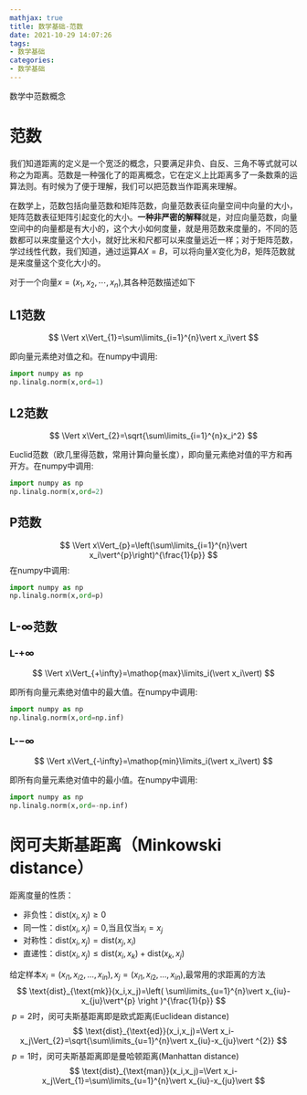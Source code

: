 ```yaml
---
mathjax: true
title: 数学基础-范数
date: 2021-10-29 14:07:26
tags:
- 数学基础
categories: 
- 数学基础
---
```


数学中范数概念

<!--more-->

# 范数

我们知道距离的定义是一个宽泛的概念，只要满足非负、自反、三角不等式就可以称之为距离。范数是一种强化了的距离概念，它在定义上比距离多了一条数乘的运算法则。有时候为了便于理解，我们可以把范数当作距离来理解。

在数学上，范数包括向量范数和矩阵范数，向量范数表征向量空间中向量的大小，矩阵范数表征矩阵引起变化的大小。**一种非严密的解释**就是，对应向量范数，向量空间中的向量都是有大小的，这个大小如何度量，就是用范数来度量的，不同的范数都可以来度量这个大小，就好比米和尺都可以来度量远近一样；对于矩阵范数，学过线性代数，我们知道，通过运算$AX=B$，可以将向量$X$变化为$B$，矩阵范数就是来度量这个变化大小的。

对于一个向量$x=(x_1,x_2,\cdots,x_n)$,其各种范数描述如下

## L1范数

$$
\Vert x\Vert_{1}=\sum\limits_{i=1}^{n}\vert x_i\vert
$$

即向量元素绝对值之和。在numpy中调用:

```python
import numpy as np
np.linalg.norm(x,ord=1)
```

## L2范数

$$
\Vert x\Vert_{2}=\sqrt{\sum\limits_{i=1}^{n}x_i^2}
$$

Euclid范数（欧几里得范数，常用计算向量长度），即向量元素绝对值的平方和再开方。在numpy中调用:

```python
import numpy as np
np.linalg.norm(x,ord=2)
```

## P范数

$$
\Vert x\Vert_{p}=\left(\sum\limits_{i=1}^{n}\vert x_i\vert^{p}\right)^{\frac{1}{p}}
$$
在numpy中调用:
```python
import numpy as np
np.linalg.norm(x,ord=p)
```

## L-$\infty$范数

### L-$+\infty$

$$
\Vert x\Vert_{+\infty}=\mathop{max}\limits_i(\vert x_i\vert)
$$

即所有向量元素绝对值中的最大值。在numpy中调用:
```python
import numpy as np
np.linalg.norm(x,ord=np.inf)
```
### L-$-\infty$
$$
\Vert x\Vert_{-\infty}=\mathop{min}\limits_i(\vert x_i\vert)
$$

即所有向量元素绝对值中的最小值。在numpy中调用:
```python
import numpy as np
np.linalg.norm(x,ord=-np.inf)
```
# 闵可夫斯基距离（Minkowski distance）

距离度量的性质：

- 非负性：$\text{dist}(x_i,x_j)\geq 0$
- 同一性：$\text{dist}(x_i,x_j)=0$,当且仅当$x_i=x_j$
- 对称性：$\text{dist}(x_i,x_j)=\text{dist}(x_j,x_i)$
- 直递性：$\text{dist}(x_i,x_j)\leq\text{dist}(x_i,x_k)+\text{dist}(x_k,x_j)$

给定样本$x_i=(x_{i1},x_{i2},\dots,x_{in}),x_j=(x_{i1},x_{i2},\dots,x_{in})$,最常用的求距离的方法
$$
\text{dist}_{\text{mk}}(x_i,x_j)=\left( 
\sum\limits_{u=1}^{n}\vert x_{iu}-x_{ju}\vert^{p}
\right )^{\frac{1}{p}}
$$
​		$p=2$时，闵可夫斯基距离即是欧式距离(Euclidean distance)
$$
\text{dist}_{\text{ed}}(x_i,x_j)=\Vert x_i-x_j\Vert_{2}=\sqrt{\sum\limits_{u=1}^{n}\vert x_{iu}-x_{ju}\vert ^{2}}
$$
​		$p=1$时，闵可夫斯基距离即是曼哈顿距离(Manhattan distance)
$$
\text{dist}_{\text{man}}(x_i,x_j)=\Vert x_i-x_j\Vert_{1}=\sum\limits_{u=1}^{n}\vert x_{iu}-x_{ju}\vert
$$
